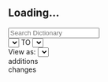 <div data-ng-app="DocsDictionaryViewerApp" data-ng-controller="DictionaryViewerCtrl as DictionaryViewCtrl" class="full-width-content dictionary-viewer-main" style="overflow:hidden">
    <h2 class="loading-app" data-ng-if="!  DictionaryViewCtrl.versionRange.from"><i class="animate-spin icon-spinner"></i> Loading...</h2>
    <div data-ng-show="DictionaryViewCtrl.versionRange.from" ng-cloak>
        <div class="dictionary-viewer-controls row">
            <div class="form-group col-md-2">
              <input class="form-control" type="search" role="search" placeholder="Search Dictionary" data-ng-model="DictionaryViewCtrl.searchQuery">
            </div>
            <div class="form-group col-md-4 version-select-container">
                        <select class="form-control version-selector"
                                data-ng-options="viewType for viewType in DictionaryViewCtrl.getDictionaryVersionList()"
                                data-ng-model="DictionaryViewCtrl.versionRange.from"
                                data-ng-change="DictionaryViewCtrl.setDictionaryVersionFilterRange(DictionaryViewCtrl.versionRange.from, DictionaryViewCtrl.versionRange.to)">
                        </select>
                        TO
                        <select class="form-control version-selector"
                                data-ng-options="viewType for viewType in DictionaryViewCtrl.getDictionaryVersionList()"
                                data-ng-model="DictionaryViewCtrl.versionRange.to"
                                data-ng-change="DictionaryViewCtrl.setDictionaryVersionFilterRange(DictionaryViewCtrl.versionRange.from, DictionaryViewCtrl.versionRange.to)">
                        </select>
                    </div>
                    <div class="form-group col-md-3 view-select-container">
                    View as:
                                <select class="form-control view-selector"
                                        data-ng-options="viewType for viewType in DictionaryViewCtrl.viewTypes"
                                        data-ng-model="DictionaryViewCtrl.viewMode"
                                        data-ng-change="DictionaryViewCtrl.setView(DictionaryViewCtrl.viewMode)">
                                </select>
                    </div>
                    <div class="col-md-3 changes-container">
                        <div class="pill addition"><i class="fa fa-plus"></i> <span data-ng-bind="DictionaryViewCtrl.fieldsAddedCount"></span> additions</div>
                        <div class="pill change"><i class="fa fa-exchange"></i> <span data-ng-bind="DictionaryViewCtrl.fieldsChangedCount"></span> changes</div>
                    </div>
        </div>
        <div>
        <dictionary-viewer
                        class="dictionary-viewer-content"
                        data-base-dictionary-url="{{DictionaryViewCtrl.baseDictionaryURL}}"
                        data-template-url="{{DictionaryViewCtrl.baseDictionaryURL}}/dictionary"
                        data-show-header-nav="false"
                        data-hide-graph-legend="false"
                        data-search-query="DictionaryViewCtrl.searchQuery"
                        ></dictionary-viewer>
        </div>
    </div>
</div>